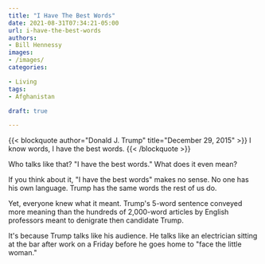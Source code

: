 ```yaml
---
title: "I Have The Best Words"
date: 2021-08-31T07:34:21-05:00
url: i-have-the-best-words
authors: 
- Bill Hennessy
images: 
- /images/
categories: 

- Living
tags: 
- Afghanistan

draft: true

---
```


{{< blockquote author="Donald J. Trump" title="December 29, 2015" >}}
I know words, I have the best words.
{{< /blockquote >}}

Who talks like that? "I have the best words." What does it even mean?

If you think about it, "I have the best words" makes no sense. No one has his own language. Trump has the same words the rest of us do. 

Yet, everyone knew what it meant. Trump's 5-word sentence conveyed more meaning than the hundreds of 2,000-word articles by English professors meant to denigrate then candidate Trump. 

It's because Trump talks like his audience. He talks like an electrician sitting at the bar after work on a Friday before he goes home to "face the little woman." 

